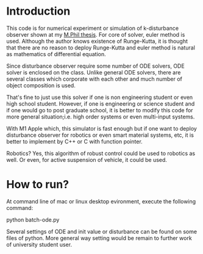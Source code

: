 # Introduction

This code is for numerical experiment or simulation of k-disturbance observer shown at my [M.Phil thesis](https://www.khj1977.net/mphil_thesis_additional/). For core of solver, euler method is used. Although the author knows existence of Runge-Kutta, it is thought that there are no reason to deploy Runge-Kutta and euler method is natural as mathematics of differential equation.

Since disturbance observer require some number of ODE solvers, ODE solver is enclosed on the class. Unlike general ODE solvers, there are several classes which corporate with each other and much number of object composition is used.

That's fine to just use this solver if one is non engineering student or even high school student. However, if one is engineering or science student and if one would go to post graduate school, it is better to modify this code for more general situation;i.e. high order systems or even multi-input systems.

With M1 Apple which, this simulator is fast enough but if one want to deploy disturbance observer for robotics or even smart material systems, etc, it is better to implement by C++ or C with function pointer.

Robotics? Yes, this algorithm of robust control could be used to robotics as well. Or even, for active suspension of vehicle, it could be used.

# How to run?

At command line of mac or linux desktop evironment, execute the following command:

python batch-ode.py 

Several settings of ODE and init value or disturbance can be found on some files of python. More general way setting would be remain to further work of university student user.